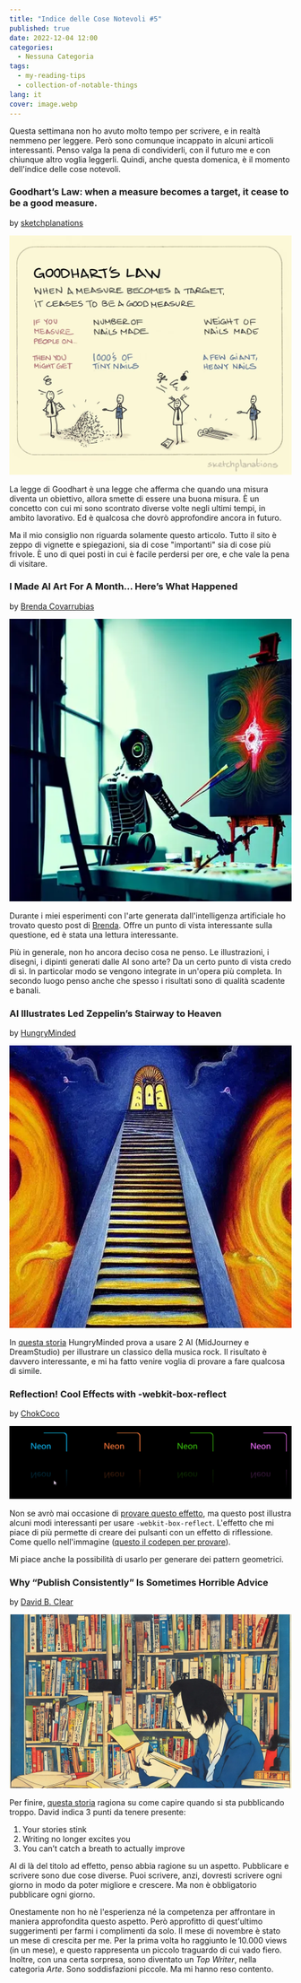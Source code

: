 ```yaml
---
title: "Indice delle Cose Notevoli #5"
published: true
date: 2022-12-04 12:00
categories:
  - Nessuna Categoria
tags:
  - my-reading-tips
  - collection-of-notable-things
lang: it
cover: image.webp
---
```


Questa settimana non ho avuto molto tempo per scrivere, e in realtà nemmeno per leggere. Però sono comunque incappato in alcuni articoli interessanti. Penso valga la pena di condividerli, con il futuro me e con chiunque altro voglia leggerli. Quindi, anche questa domenica, è il momento dell'indice delle cose notevoli.

### Goodhart’s Law: when a measure becomes a target, it cease to be a good measure.

by [sketchplanations](https://sketchplanations.com/goodharts-law)

![Immagine](./vignetta.webp)

La legge di Goodhart è una legge che afferma che quando una misura diventa un obiettivo, allora smette di essere una buona misura. È un concetto con cui mi sono scontrato diverse volte negli ultimi tempi, in ambito lavorativo. Ed è qualcosa che dovrò approfondire ancora in futuro.

Ma il mio consiglio non riguarda solamente questo articolo. Tutto il sito è zeppo di vignette e spiegazioni, sia di cose "importanti" sia di cose più frivole. È uno di quei posti in cui è facile perdersi per ore, e che vale la pena di visitare.

### I Made AI Art For A Month… Here’s What Happened

by [Brenda Covarrubias](https://medium.com/@brendacova22)

![Immagine](./ai-art.webp)

Durante i miei esperimenti con l'arte generata dall'intelligenza artificiale ho trovato questo post di [Brenda](https://medium.com/counterarts/i-made-ai-art-for-a-month-heres-what-happened-11f7d24c9188). Offre un punto di vista interessante sulla questione, ed è stata una lettura interessante.

Più in generale, non ho ancora deciso cosa ne penso. Le illustrazioni, i disegni, i dipinti generati dalle AI sono arte? Da un certo punto di vista credo di sì. In particolar modo se vengono integrate in un'opera più completa. In secondo luogo penso anche che spesso i risultati sono di qualità scadente e banali.

### AI Illustrates Led Zeppelin’s Stairway to Heaven

by [HungryMinded](https://medium.com/@HungryMinded)

![Immagine](./canzone.webp)

In [questa storia](https://medium.com/seeds-for-the-future/ai-illustrates-led-zeppelinss-stairway-to-heaven-ed0286828f4b) HungryMinded prova a usare 2 AI (MidJourney e DreamStudio) per illustrare un classico della musica rock. Il risultato è davvero interessante, e mi ha fatto venire voglia di provare a fare qualcosa di simile.

### Reflection! Cool Effects with -webkit-box-reflect

by [ChokCoco](https://medium.com/@rocchokcoco)

![zoom-01.gif](./neon.gif)

Non se avrò mai occasione di [provare questo effetto](https://medium.com/frontend-canteen/reflection-cool-effects-with-webkit-box-reflect-92c18df69f80), ma questo post illustra alcuni modi interessanti per usare `-webkit-box-reflect`. L'effetto che mi piace di più permette di creare dei pulsanti con un effetto di riflessione. Come quello nell'immagine ([questo il codepen per provare](https://codepen.io/Chokcoco/pen/BaQzBEG)).

Mi piace anche la possibilità di usarlo per generare dei pattern geometrici.

### Why “Publish Consistently” Is Sometimes Horrible Advice

by [David B. Clear](https://davidbclear.medium.com/)

![Immagine](./pubblicare.webp)

Per finire, [questa storia](https://writingcooperative.com/why-publish-consistently-is-sometimes-horrible-advice-70c2cd623aca) ragiona su come capire quando si sta pubblicando troppo. David indica 3 punti da tenere presente:

1. Your stories stink
2. Writing no longer excites you
3. You can’t catch a breath to actually improve

Al di là del titolo ad effetto, penso abbia ragione su un aspetto. Pubblicare e scrivere sono due cose diverse. Puoi scrivere, anzi, dovresti scrivere ogni giorno in modo da poter migliore e crescere. Ma non è obbligatorio pubblicare ogni giorno.

Onestamente non ho nè l'esperienza né la competenza per affrontare in maniera approfondita questo aspetto. Però approfitto di quest'ultimo suggerimenti per farmi i complimenti da solo. Il mese di novembre è stato un mese di crescita per me. Per la prima volta ho raggiunto le 10.000 views (in un mese), e questo rappresenta un piccolo traguardo di cui vado fiero. Inoltre, con una certa sorpresa, sono diventato un _Top Writer_, nella categoria _Arte_. Sono soddisfazioni piccole. Ma mi hanno reso contento.
